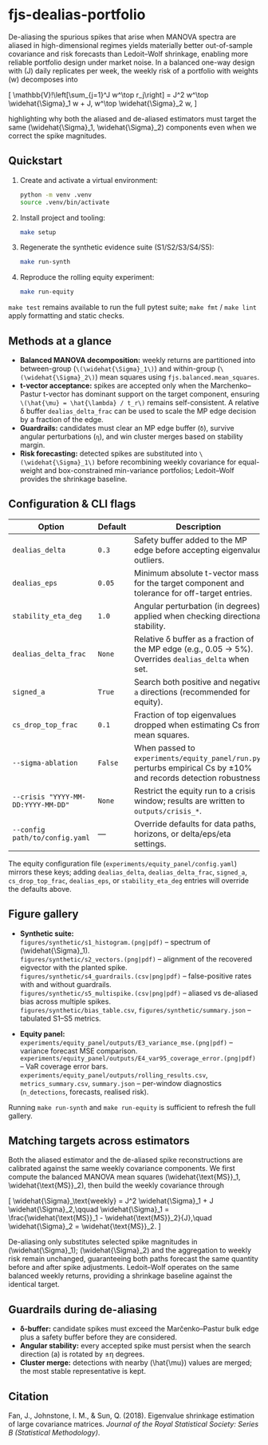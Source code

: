# fjs-dealias-portfolio

De-aliasing the spurious spikes that arise when MANOVA spectra are aliased in high-dimensional regimes yields materially better out-of-sample covariance and risk forecasts than Ledoit–Wolf shrinkage, enabling more reliable portfolio design under market noise. In a balanced one-way design with \(J\) daily replicates per week, the weekly risk of a portfolio with weights \(w\) decomposes into

\[
\mathbb{V}\!\left[\sum_{j=1}^J w^\top r_j\right] = J^2 w^\top \widehat{\Sigma}_1 w + J\, w^\top \widehat{\Sigma}_2 w,
\]

highlighting why both the aliased and de-aliased estimators must target the same \(\widehat{\Sigma}_1, \widehat{\Sigma}_2\) components even when we correct the spike magnitudes.

## Quickstart

1. Create and activate a virtual environment:
   ```bash
   python -m venv .venv
   source .venv/bin/activate
   ```
2. Install project and tooling:
   ```bash
   make setup
   ```
3. Regenerate the synthetic evidence suite (S1/S2/S3/S4/S5):
   ```bash
   make run-synth
   ```
4. Reproduce the rolling equity experiment:
   ```bash
   make run-equity
   ```

`make test` remains available to run the full pytest suite; `make fmt` / `make lint` apply formatting and static checks.

## Methods at a glance

- **Balanced MANOVA decomposition:** weekly returns are partitioned into between-group (`\(\widehat{\Sigma}_1\)`) and within-group (`\(\widehat{\Sigma}_2\)`) mean squares using `fjs.balanced.mean_squares`.
- **t-vector acceptance:** spikes are accepted only when the Marchenko–Pastur t-vector has dominant support on the target component, ensuring `\(\hat{\mu} = \hat{\lambda} / t_r\)` remains self-consistent. A relative δ buffer `dealias_delta_frac` can be used to scale the MP edge decision by a fraction of the edge.
- **Guardrails:** candidates must clear an MP edge buffer (`δ`), survive angular perturbations (`η`), and win cluster merges based on stability margin.
- **Risk forecasting:** detected spikes are substituted into `\(\widehat{\Sigma}_1\)` before recombining weekly covariance for equal-weight and box-constrained min-variance portfolios; Ledoit–Wolf provides the shrinkage baseline.

## Configuration & CLI flags

| Option | Default | Description |
| --- | --- | --- |
| `dealias_delta` | `0.3` | Safety buffer added to the MP edge before accepting eigenvalue outliers. |
| `dealias_eps` | `0.05` | Minimum absolute t-vector mass for the target component and tolerance for off-target entries. |
| `stability_eta_deg` | `1.0` | Angular perturbation (in degrees) applied when checking directional stability. |
| `dealias_delta_frac` | `None` | Relative δ buffer as a fraction of the MP edge (e.g., 0.05 → 5%). Overrides `dealias_delta` when set. |
| `signed_a` | `True` | Search both positive and negative `a` directions (recommended for equity). |
| `cs_drop_top_frac` | `0.1` | Fraction of top eigenvalues dropped when estimating Cs from mean squares. |
| `--sigma-ablation` | `False` | When passed to `experiments/equity_panel/run.py`, perturbs empirical Cs by ±10% and records detection robustness. |
| `--crisis "YYYY-MM-DD:YYYY-MM-DD"` | `None` | Restrict the equity run to a crisis window; results are written to `outputs/crisis_*`. |
| `--config path/to/config.yaml` | — | Override defaults for data paths, horizons, or delta/eps/eta settings. |

The equity configuration file (`experiments/equity_panel/config.yaml`) mirrors these keys; adding `dealias_delta`, `dealias_delta_frac`, `signed_a`, `cs_drop_top_frac`, `dealias_eps`, or `stability_eta_deg` entries will override the defaults above.

## Figure gallery

- **Synthetic suite:**  
  `figures/synthetic/s1_histogram.(png|pdf)` – spectrum of \(\widehat{\Sigma}_1\).  
  `figures/synthetic/s2_vectors.(png|pdf)` – alignment of the recovered eigvector with the planted spike.  
  `figures/synthetic/s4_guardrails.(csv|png|pdf)` – false-positive rates with and without guardrails.  
  `figures/synthetic/s5_multispike.(csv|png|pdf)` – aliased vs de-aliased bias across multiple spikes.  
  `figures/synthetic/bias_table.csv`, `figures/synthetic/summary.json` – tabulated S1–S5 metrics.

- **Equity panel:**  
  `experiments/equity_panel/outputs/E3_variance_mse.(png|pdf)` – variance forecast MSE comparison.  
  `experiments/equity_panel/outputs/E4_var95_coverage_error.(png|pdf)` – VaR coverage error bars.  
  `experiments/equity_panel/outputs/rolling_results.csv`, `metrics_summary.csv`, `summary.json` – per-window diagnostics (`n_detections`, forecasts, realised risk).

Running `make run-synth` and `make run-equity` is sufficient to refresh the full gallery.

## Matching targets across estimators

Both the aliased estimator and the de-aliased spike reconstructions are calibrated against the same weekly covariance components. We first compute the balanced MANOVA mean squares \(\widehat{\text{MS}}_1, \widehat{\text{MS}}_2\), then build the weekly covariance through

\[
\widehat{\Sigma}_\text{weekly} = J^2 \widehat{\Sigma}_1 + J \widehat{\Sigma}_2,\qquad \widehat{\Sigma}_1 = \frac{\widehat{\text{MS}}_1 - \widehat{\text{MS}}_2}{J},\quad \widehat{\Sigma}_2 = \widehat{\text{MS}}_2.
\]

De-aliasing only substitutes selected spike magnitudes in \(\widehat{\Sigma}_1\); \(\widehat{\Sigma}_2\) and the aggregation to weekly risk remain unchanged, guaranteeing both paths forecast the same quantity before and after spike adjustments. Ledoit–Wolf operates on the same balanced weekly returns, providing a shrinkage baseline against the identical target.

## Guardrails during de-aliasing

- **δ-buffer:** candidate spikes must exceed the Marčenko–Pastur bulk edge plus a safety buffer before they are considered.
- **Angular stability:** every accepted spike must persist when the search direction \(a\) is rotated by ±η degrees.
- **Cluster merge:** detections with nearby \(\hat{\mu}\) values are merged; the most stable representative is kept.

## Citation

Fan, J., Johnstone, I. M., & Sun, Q. (2018). Eigenvalue shrinkage estimation of large covariance matrices. *Journal of the Royal Statistical Society: Series B (Statistical Methodology)*.
